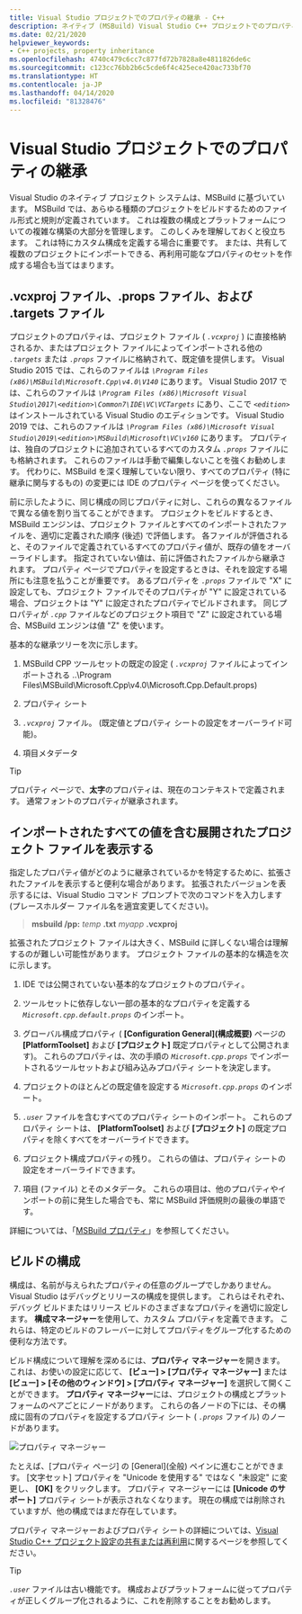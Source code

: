 ```yaml
---
title: Visual Studio プロジェクトでのプロパティの継承 - C++
description: ネイティブ (MSBuild) Visual Studio C++ プロジェクトでのプロパティの継承のしくみ。
ms.date: 02/21/2020
helpviewer_keywords:
- C++ projects, property inheritance
ms.openlocfilehash: 4740c479c6cc7c877fd72b7828a8e4811826de6c
ms.sourcegitcommit: c123cc76bb2b6c5cde6f4c425ece420ac733bf70
ms.translationtype: HT
ms.contentlocale: ja-JP
ms.lasthandoff: 04/14/2020
ms.locfileid: "81328476"
---
```

# <a name="property-inheritance-in-visual-studio-projects"></a>Visual Studio プロジェクトでのプロパティの継承

Visual Studio のネイティブ プロジェクト システムは、MSBuild に基づいています。 MSBuild では、あらゆる種類のプロジェクトをビルドするためのファイル形式と規則が定義されています。 これは複数の構成とプラットフォームについての複雑な構築の大部分を管理します。 このしくみを理解しておくと役立ちます。 これは特にカスタム構成を定義する場合に重要です。 または、共有して複数のプロジェクトにインポートできる、再利用可能なプロパティのセットを作成する場合も当てはまります。

## <a name="the-vcxproj-file-props-files-and-targets-files"></a>.vcxproj ファイル、.props ファイル、および .targets ファイル

プロジェクトのプロパティは、プロジェクト ファイル ( *`.vcxproj`* ) に直接格納されるか、またはプロジェクト ファイルによってインポートされる他の *`.targets`* または *`.props`* ファイルに格納されて、既定値を提供します。 Visual Studio 2015 では、これらのファイルは *`\Program Files (x86)\MSBuild\Microsoft.Cpp\v4.0\V140`* にあります。 Visual Studio 2017 では、これらのファイルは *`\Program Files (x86)\Microsoft Visual Studio\2017\<edition>\Common7\IDE\VC\VCTargets`* にあり、ここで *`<edition>`* はインストールされている Visual Studio のエディションです。 Visual Studio 2019 では、これらのファイルは *`\Program Files (x86)\Microsoft Visual Studio\2019\<edition>\MSBuild\Microsoft\VC\v160`* にあります。 プロパティは、独自のプロジェクトに追加されているすべてのカスタム *`.props`* ファイルにも格納されます。 これらのファイルは手動で編集しないことを強くお勧めします。 代わりに、MSBuild を深く理解していない限り、すべてのプロパティ (特に継承に関与するもの) の変更には IDE のプロパティ ページを使ってください。

前に示したように、同じ構成の同じプロパティに対し、これらの異なるファイルで異なる値を割り当てることができます。 プロジェクトをビルドするとき、MSBuild エンジンは、プロジェクト ファイルとすべてのインポートされたファイルを、適切に定義された順序 (後述) で評価します。 各ファイルが評価されると、そのファイルで定義されているすべてのプロパティ値が、既存の値をオーバーライドします。 指定されていない値は、前に評価されたファイルから継承されます。 プロパティ ページでプロパティを設定するときは、それを設定する場所にも注意を払うことが重要です。 あるプロパティを *`.props`* ファイルで "X" に設定しても、プロジェクト ファイルでそのプロパティが "Y" に設定されている場合、プロジェクトは "Y" に設定されたプロパティでビルドされます。 同じプロパティが *`.cpp`* ファイルなどのプロジェクト項目で "Z" に設定されている場合、MSBuild エンジンは値 "Z" を使います。

基本的な継承ツリーを次に示します。

1. MSBuild CPP ツールセットの既定の設定 ( *`.vcxproj`* ファイルによってインポートされる ..\Program Files\MSBuild\Microsoft.Cpp\v4.0\Microsoft.Cpp.Default.props)

1. プロパティ シート

1. *`.vcxproj`* ファイル。 (既定値とプロパティ シートの設定をオーバーライド可能)。

1. 項目メタデータ

> [!TIP]
> プロパティ ページで、**太字**のプロパティは、現在のコンテキストで定義されます。 通常フォントのプロパティが継承されます。

## <a name="view-an-expanded-project-file-with-all-imported-values"></a>インポートされたすべての値を含む展開されたプロジェクト ファイルを表示する

指定したプロパティ値がどのように継承されているかを特定するために、拡張されたファイルを表示すると便利な場合があります。 拡張されたバージョンを表示するには、Visual Studio コマンド プロンプトで次のコマンドを入力します (プレースホルダー ファイル名を適宜変更してください)。

> **msbuild /pp:** _temp_ **.txt** _myapp_ **.vcxproj**

拡張されたプロジェクト ファイルは大きく、MSBuild に詳しくない場合は理解するのが難しい可能性があります。 プロジェクト ファイルの基本的な構造を次に示します。

1. IDE では公開されていない基本的なプロジェクトのプロパティ。

1. ツールセットに依存しない一部の基本的なプロパティを定義する *`Microsoft.cpp.default.props`* のインポート。

1. グローバル構成プロパティ ( **[Configuration General]\(構成概要\)** ページの **[PlatformToolset]** および **[プロジェクト]** 既定プロパティとして公開されます)。 これらのプロパティは、次の手順の *`Microsoft.cpp.props`* でインポートされるツールセットおよび組み込みプロパティ シートを決定します。

1. プロジェクトのほとんどの既定値を設定する *`Microsoft.cpp.props`* のインポート。

1. *`.user`* ファイルを含むすべてのプロパティ シートのインポート。 これらのプロパティ シートは、 **[PlatformToolset]** および **[プロジェクト]** の既定プロパティを除くすべてをオーバーライドできます。

1. プロジェクト構成プロパティの残り。 これらの値は、プロパティ シートの設定をオーバーライドできます。

1. 項目 (ファイル) とそのメタデータ。 これらの項目は、他のプロパティやインポートの前に発生した場合でも、常に MSBuild 評価規則の最後の単語です。

詳細については、「[MSBuild プロパティ](/visualstudio/msbuild/msbuild-properties)」を参照してください。

## <a name="build-configurations"></a>ビルドの構成

構成は、名前が与えられたプロパティの任意のグループでしかありません。 Visual Studio はデバッグとリリースの構成を提供します。 これらはそれぞれ、デバッグ ビルドまたはリリース ビルドのさまざまなプロパティを適切に設定します。 **構成マネージャー**を使用して、カスタム プロパティを定義できます。 これらは、特定のビルドのフレーバーに対してプロパティをグループ化するための便利な方法です。

ビルド構成について理解を深めるには、**プロパティ マネージャー**を開きます。 これは、お使いの設定に応じて、 **[ビュー] > [プロパティ マネージャー]** または **[ビュー] > [その他のウィンドウ] > [プロパティ マネージャー]** を選択して開くことができます。 **プロパティ マネージャー**には、プロジェクトの構成とプラットフォームのペアごとにノードがあります。 これらの各ノードの下には、その構成に固有のプロパティを設定するプロパティ シート ( *`.props`* ファイル) のノードがあります。

![プロパティ マネージャー](media/property-manager.png "プロパティ マネージャー")

たとえば、[プロパティ ページ] の [General]\(全般\) ペインに進むことができます。 [文字セット] プロパティを "Unicode を使用する" ではなく "未設定" に変更し、 **[OK]** をクリックします。 プロパティ マネージャーには **[Unicode のサポート]** プロパティ シートが表示されなくなります。 現在の構成では削除されていますが、他の構成ではまだ存在しています。

プロパティ マネージャーおよびプロパティ シートの詳細については、[Visual Studio C++ プロジェクト設定の共有または再利用](create-reusable-property-configurations.md)に関するページを参照してください。

> [!TIP]
> *`.user`* ファイルは古い機能です。 構成およびプラットフォームに従ってプロパティが正しくグループ化されるように、これを削除することをお勧めします。
